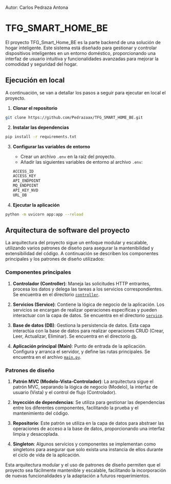Autor: Carlos Pedraza Antona

# TFG_SMART_HOME_BE

El proyecto TFG_Smart_Home_BE es la parte backend de una solución de hogar inteligente. Este sistema está diseñado para gestionar y controlar dispositivos inteligentes en un entorno doméstico, proporcionando una interfaz de usuario intuitiva y funcionalidades avanzadas para mejorar la comodidad y seguridad del hogar.

## Ejecución en local

A continuación, se van a detallar los pasos a seguir para ejecutar en local el proyecto.

1. **Clonar el repositorio**

```bash
git clone https://github.com/Pedrazaax/TFG_SMART_HOME_BE.git
```

2. **Instalar las dependencias**

```bash
pip install -r requirements.txt
```

3. **Configurar las variables de entorno**
    - Crear un archivo `.env` en la raíz del proyecto.
    - Añadir las siguientes variables de entorno al archivo `.env`:
    
    ``` bash
    ACCESS_ID
    ACCESS_KEY
    API_ENDPOINT
    MQ_ENDPOINT
    API_KEY_NVD
    URL_DB
    ```

4. **Ejecutar la aplicación**

```bash
python -m uvicorn app:app --reload
```

## Arquitectura de software del proyecto

La arquitectura del proyecto sigue un enfoque modular y escalable, utilizando varios patrones de diseño para asegurar la mantenibilidad y extensibilidad del código. A continuación se describen los componentes principales y los patrones de diseño utilizados:

### Componentes principales

1. **Controlador (Controller)**: Maneja las solicitudes HTTP entrantes, procesa los datos y delega las tareas a los servicios correspondientes. Se encuentra en el directorio [`controller`](controller/).

2. **Servicios (Service)**: Contiene la lógica de negocio de la aplicación. Los servicios se encargan de realizar operaciones específicas y pueden interactuar con la capa de datos. Se encuentra en el directorio [`service`](service/).

3. **Base de datos (DB)**: Gestiona la persistencia de datos. Esta capa interactúa con la base de datos para realizar operaciones CRUD (Crear, Leer, Actualizar, Eliminar). Se encuentra en el directorio [`db`](db/).

4. **Aplicación principal (Main)**: Punto de entrada de la aplicación. Configura y arranca el servidor, y define las rutas principales. Se encuentra en el archivo [`main.py`](main.py).

### Patrones de diseño

1. **Patrón MVC (Modelo-Vista-Controlador)**: La arquitectura sigue el patrón MVC, separando la lógica de negocio (Modelo), la interfaz de usuario (Vista) y el control de flujo (Controlador).

2. **Inyección de dependencias**: Se utiliza para gestionar las dependencias entre los diferentes componentes, facilitando la prueba y el mantenimiento del código.

3. **Repositorio**: Este patrón se utiliza en la capa de datos para abstraer las operaciones de acceso a la base de datos, proporcionando una interfaz limpia y desacoplada.

4. **Singleton**: Algunos servicios y componentes se implementan como singletons para asegurar que solo exista una instancia de ellos durante el ciclo de vida de la aplicación.

Esta arquitectura modular y el uso de patrones de diseño permiten que el proyecto sea fácilmente mantenible y escalable, facilitando la incorporación de nuevas funcionalidades y la adaptación a futuros requerimientos.